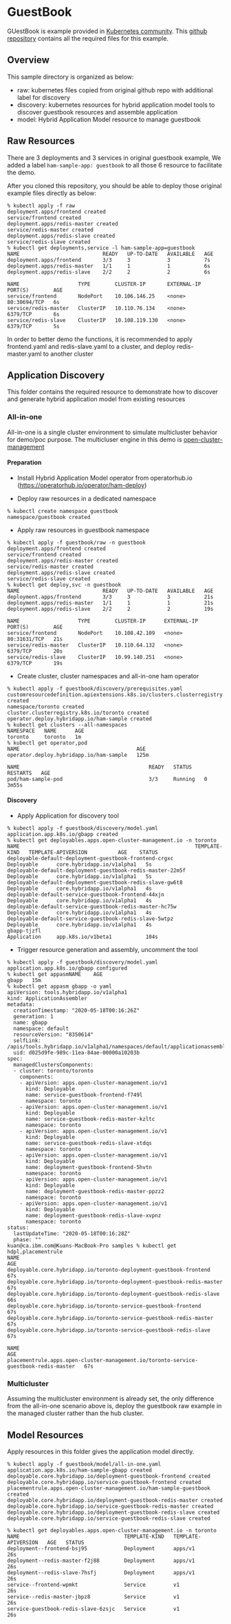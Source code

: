 # GuestBook

GUestBook is example provided in [Kubernetes community](https://kubernetes.io/docs/tutorials/stateless-application/guestbook/). This [github repository](https://github.com/kubernetes/examples/tree/master/guestbook) contains all the required files for this example. 

## Overview

This sample directory is organized as below:

- raw: kubernetes files copied from original github repo with additional label for discovery
- discovery: kubernetes resources for hybrid application model tools to discover guestbook resources and assemble application
- model: Hybrid Application Model resource to manage guestbook

## Raw Resources

There are 3 deployments and 3 services in original guestbook example, We added a label `ham-sample-app: guestbook` to all those 6 resource to facilitate the demo.

After you cloned this repository, you should be able to deploy those original example files directly as below:

```shell
% kubectl apply -f raw                                       
deployment.apps/frontend created
service/frontend created
deployment.apps/redis-master created
service/redis-master created
deployment.apps/redis-slave created
service/redis-slave created
% kubectl get deployments,service -l ham-sample-app=guestbook
NAME                           READY   UP-TO-DATE   AVAILABLE   AGE
deployment.apps/frontend       3/3     3            3           7s
deployment.apps/redis-master   1/1     1            1           6s
deployment.apps/redis-slave    2/2     2            2           6s

NAME                   TYPE        CLUSTER-IP       EXTERNAL-IP   PORT(S)        AGE
service/frontend       NodePort    10.106.146.25    <none>        80:30694/TCP   6s
service/redis-master   ClusterIP   10.110.76.134    <none>        6379/TCP       6s
service/redis-slave    ClusterIP   10.108.119.130   <none>        6379/TCP       5s
```

In order to better demo the functions, it is recommended to apply frontend.yaml and redis-slave.yaml to a cluster, and deploy redis-master.yaml to another cluster

## Application Discovery

This folder contains the required resource to demonstrate how to discover and generate hybrid application model from existing resources

### All-in-one 

All-in-one is a single cluster environment to simulate multicluster behavior for demo/poc purpose. The multicluser engine in this demo is [open-cluster-management](https://github.com/open-cluster-management)

#### Preparation

- Install Hybrid Application Model operator from operatorhub.io (https://operatorhub.io/operator/ham-deploy)

- Deploy raw resources in a dedicated namespace

```shell
% kubectl create namespace guestbook
namespace/guestbook created
```

- Apply raw resources in guestbook namespace

```shell
% kubectl apply -f guestbook/raw -n guestbook
deployment.apps/frontend created
service/frontend created
deployment.apps/redis-master created
service/redis-master created
deployment.apps/redis-slave created
service/redis-slave created
% kubectl get deploy,svc -n guestbook
NAME                           READY   UP-TO-DATE   AVAILABLE   AGE
deployment.apps/frontend       3/3     3            3           21s
deployment.apps/redis-master   1/1     1            1           21s
deployment.apps/redis-slave    2/2     2            2           19s

NAME                   TYPE        CLUSTER-IP      EXTERNAL-IP   PORT(S)        AGE
service/frontend       NodePort    10.108.42.109   <none>        80:31631/TCP   21s
service/redis-master   ClusterIP   10.110.64.132   <none>        6379/TCP       20s
service/redis-slave    ClusterIP   10.99.140.251   <none>        6379/TCP       19s
```

- Create cluster, cluster namespaces and all-in-one ham operator

```shell
% kubectl apply -f guestbook/discovery/prerequisites.yaml
customresourcedefinition.apiextensions.k8s.io/clusters.clusterregistry.k8s.io created
namespace/toronto created
cluster.clusterregistry.k8s.io/toronto created
operator.deploy.hybridapp.io/ham-sample created
% kubectl get clusters --all-namespaces
NAMESPACE   NAME      AGE
toronto     toronto   1m
% kubectl get operator,pod
NAME                                      AGE
operator.deploy.hybridapp.io/ham-sample   125m

NAME                                          READY   STATUS    RESTARTS   AGE
pod/ham-sample-pod                            3/3     Running   0          3m55s
```

#### Discovery

- Apply Application for discovery tool

``` shell
% kubectl apply -f guestbook/discovery/model.yaml
application.app.k8s.io/gbapp created
% kubectl get deployables.apps.open-cluster-management.io -n toronto
NAME                                                         TEMPLATE-KIND   TEMPLATE-APIVERSION          AGE    STATUS
deployable-default-deployment-guestbook-frontend-crgxc       Deployable      core.hybridapp.io/v1alpha1   5s     
deployable-default-deployment-guestbook-redis-master-22m5f   Deployable      core.hybridapp.io/v1alpha1   5s     
deployable-default-deployment-guestbook-redis-slave-gw6t8    Deployable      core.hybridapp.io/v1alpha1   4s     
deployable-default-service-guestbook-frontend-44xjn          Deployable      core.hybridapp.io/v1alpha1   4s     
deployable-default-service-guestbook-redis-master-hc75w      Deployable      core.hybridapp.io/v1alpha1   4s     
deployable-default-service-guestbook-redis-slave-5wtpz       Deployable      core.hybridapp.io/v1alpha1   4s     
gbapp-tjzfl                                                  Application     app.k8s.io/v1beta1           104s 
```

- Trigger resource generation and assembly, uncomment the tool

```shell
% kubectl apply -f guestbook/discovery/model.yaml                 
application.app.k8s.io/gbapp configured
% kubectl get appasmNAME    AGE
gbapp   15m
% kubectl get appasm gbapp -o yaml
apiVersion: tools.hybridapp.io/v1alpha1
kind: ApplicationAssembler
metadata:
  creationTimestamp: "2020-05-18T00:16:26Z"
  generation: 1
  name: gbapp
  namespace: default
  resourceVersion: "8350614"
  selfLink: /apis/tools.hybridapp.io/v1alpha1/namespaces/default/applicationassemblers/gbapp
  uid: d025d9fe-989c-11ea-84ae-00000a10203b
spec:
  managedClustersComponents:
  - cluster: toronto/toronto
    components:
    - apiVersion: apps.open-cluster-management.io/v1
      kind: Deployable
      name: service-guestbook-frontend-f749l
      namespace: toronto
    - apiVersion: apps.open-cluster-management.io/v1
      kind: Deployable
      name: service-guestbook-redis-master-kzltc
      namespace: toronto
    - apiVersion: apps.open-cluster-management.io/v1
      kind: Deployable
      name: service-guestbook-redis-slave-xtdqs
      namespace: toronto
    - apiVersion: apps.open-cluster-management.io/v1
      kind: Deployable
      name: deployment-guestbook-frontend-5hvtn
      namespace: toronto
    - apiVersion: apps.open-cluster-management.io/v1
      kind: Deployable
      name: deployment-guestbook-redis-master-ppzz2
      namespace: toronto
    - apiVersion: apps.open-cluster-management.io/v1
      kind: Deployable
      name: deployment-guestbook-redis-slave-xvpnz
      namespace: toronto
status:
  lastUpdateTime: "2020-05-18T00:16:28Z"
  phase: ""
kuan@ca.ibm.com@Kuans-MacBook-Pro samples % kubectl get hdpl,placementrule
NAME                                                                     AGE
deployable.core.hybridapp.io/toronto-deployment-guestbook-frontend       67s
deployable.core.hybridapp.io/toronto-deployment-guestbook-redis-master   67s
deployable.core.hybridapp.io/toronto-deployment-guestbook-redis-slave    66s
deployable.core.hybridapp.io/toronto-service-guestbook-frontend          67s
deployable.core.hybridapp.io/toronto-service-guestbook-redis-master      67s
deployable.core.hybridapp.io/toronto-service-guestbook-redis-slave       67s

NAME                                                                                   AGE
placementrule.apps.open-cluster-management.io/toronto-service-guestbook-redis-master   67s
```

### Multicluster

Assuming the multicluster environment is already set, the only difference from the all-in-one scenario above is, deploy the guestbook raw example in the managed cluster rather than the hub cluster.

## Model Resources

Apply resources in this folder gives the application model directly.

```shell
% kubectl apply -f guestbook/model/all-in-one.yaml
application.app.k8s.io/ham-sample-gbapp created
deployable.core.hybridapp.io/deployment-guestbook-frontend created
deployable.core.hybridapp.io/service-guestbook-frontend created
placementrule.apps.open-cluster-management.io/ham-sample-guestbook created
deployable.core.hybridapp.io/deployment-guestbook-redis-master created
deployable.core.hybridapp.io/service-guestbook-redis-master created
deployable.core.hybridapp.io/deployment-guestbook-redis-slave created
deployable.core.hybridapp.io/service-guestbook-redis-slave created

% kubectl get deployables.apps.open-cluster-management.io -n toronto
NAME                                  TEMPLATE-KIND   TEMPLATE-APIVERSION   AGE   STATUS
deployment--frontend-bsj95            Deployment      apps/v1               26s   
deployment--redis-master-f2j88        Deployment      apps/v1               26s   
deployment--redis-slave-7hsfj         Deployment      apps/v1               26s   
service--frontend-wpmkt               Service         v1                    26s   
service--redis-master-jbpz8           Service         v1                    26s   
service-guestbook-redis-slave-6zsjc   Service         v1                    26s   

```